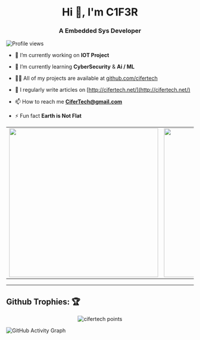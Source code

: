 <h1 align="center">Hi 👋, I'm C1F3R</h1>
<h3 align="center">A Embedded Sys Developer</h3>

![Profile views](https://gpvc.arturio.dev/cifertech)

- 🔭 I’m currently working on **IOT Project**

- 🌱 I’m currently learning **CyberSecurity** & **Ai / ML**

- 👨‍💻 All of my projects are available at [github.com/cifertech](github.com/cifertech)

- 📝 I regularly write articles on [http://cifertech.net/](http://cifertech.net/)

- 📫 How to reach me **CiferTech@gmail.com**

- ⚡ Fun fact **Earth is Not Flat**
 
<center>
    <table>
        <tr>
            <td>
                <img width="400px" align="center" src="https://github-readme-stats.vercel.app/api?username=cifertech&show_icons=true&theme=react&hide_border=true" />
            </td>
            <td>
                <img width="400px" align="center" src="http://github-readme-streak-stats.herokuapp.com?user=cifertech&theme=react&hide_border=true" />
            </td>
        </tr>
    </table>
</center>  

---

## Github Trophies: 🏆️

<p align="center">
    <img src="https://github-profile-trophy.vercel.app/?username=cifertech&theme=nord&hide_border=true&no-frame=true&row=1&column=7" alt="cifertech points"/>
</p>


![GitHub Activity Graph](https://activity-graph.herokuapp.com/graph?username=cifertech&theme=react-dark&hide_border=true)  
